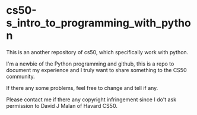# cs50-s_intro_to_programming_with_python
This is an another repository of cs50, which specifically work with python.

I'm a newbie of the Python programming and github, this is a repo to 
document my experience and I truly want to share something to the 
CS50 community.

If there any some problems, feel free to change and tell if any.

Please contact me if there any copyright infringement since I do't ask permission 
to David J Malan of Havard CS50.
